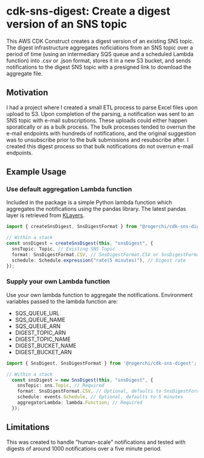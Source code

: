 # cdk-sns-digest: Create a digest version of an SNS topic

This AWS CDK Construct creates a digest version of an existing SNS topic. The digest infrastructure aggregates noficiations from an SNS topic over a period of time (using an intermediary SQS queue and a scheduled Lambda function) into .csv or .json format, stores it in a new S3 bucket, and sends notifications to the digest SNS topic with a presigned link to download the aggregate file.

## Motivation

I had a project where I created a small ETL process to parse Excel files upon upload to S3. Upon completion of the parsing, a notification was sent to an SNS topic with e-mail subscriptions. These uploads could either happen sporatically or as a bulk process. The bulk processes tended to overrun the e-mail endpoints with hundreds of notifications, and the original suggestion was to unsubscribe prior to the bulk submissions and resubscribe after. I created this digest process so that bulk notifications do not overrun e-mail endpoints.

## Example Usage

### Use default aggregation Lambda function

Included in the package is a simple Python lambda function which aggregates the notifications using the pandas library. The latest pandas layer is retrieved from [KLayers](https://github.com/keithrozario/Klayers).

```typescript
import { createSnsDigest, SnsDigestFormat } from "@rogerchi/cdk-sns-digest";

// Within a stack
const snsDigest = createSnsDigest(this, "snsDigest", {
  snsTopic: Topic, // Existing SNS Topic
  format: SnsDigestFormat.CSV, // SnsDigestFormat.CSV or SnsDigestFormat.JSON
  schedule: Schedule.expression("rate(5 minutes)"), // Digest rate
});
```

### Supply your own Lambda function

Use your own lambda function to aggregate the notifications. Environment variables passed to the lambda function are:

- SQS_QUEUE_URL
- SQS_QUEUE_NAME
- SQS_QUEUE_ARN
- DIGEST_TOPIC_ARN
- DIGEST_TOPIC_NAME
- DIGEST_BUCKET_NAME
- DIGEST_BUCKET_ARN

```typescript
import { SnsDigest, SnsDigestFormat } from '@rogerchi/cdk-sns-digest';

// Within a stack
  const snsDigest = new SnsDigest(this, "snsDigest", {
    snsTopic: sns.Topic, // Required
    format: SnsDigestFormat.CSV, // Optional, defaults to SnsDigestFormat.CSV
    schedule: events.Schedule, // Optional, defaults to 5 minutes
    aggregatorLambda: lambda.Function; // Required
  });
```

## Limitations

This was created to handle "human-scale" notifications and tested with digests of around 1000 notifications over a five minute period.
